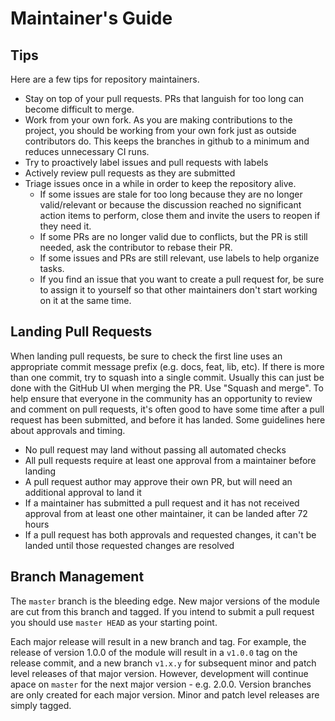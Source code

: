 # Maintainer's Guide

## Tips

Here are a few tips for repository maintainers.

* Stay on top of your pull requests. PRs that languish for too long can become difficult to merge.
* Work from your own fork. As you are making contributions to the project, you should be working from your own fork just as outside contributors do. This keeps the branches in github to a minimum and reduces unnecessary CI runs.
* Try to proactively label issues and pull requests with labels
* Actively review pull requests as they are submitted
* Triage issues once in a while in order to keep the repository alive.
  * If some issues are stale for too long because they are no longer valid/relevant or because the discussion reached no significant action items to perform, close them and invite the users to reopen if they need it.
  * If some PRs are no longer valid due to conflicts, but the PR is still needed, ask the contributor to rebase their PR.
  * If some issues and PRs are still relevant, use labels to help organize tasks.
  * If you find an issue that you want to create a pull request for, be sure to assign it to yourself so that other maintainers don't start working on it at the same time.

## Landing Pull Requests

When landing pull requests, be sure to check the first line uses an appropriate commit message prefix (e.g. docs, feat, lib, etc). If there is more than one commit, try to squash into a single commit. Usually this can just be done with the GitHub UI when merging the PR. Use "Squash and merge". To help ensure that everyone in the community has an opportunity to review and comment on pull requests, it's often good to have some time after a pull request has been submitted, and before it has landed. Some guidelines here about approvals and timing.

* No pull request may land without passing all automated checks
* All pull requests require at least one approval from a maintainer before landing
* A pull request author may approve their own PR, but will need an additional approval to land it
* If a maintainer has submitted a pull request and it has not received approval from at least one other maintainer, it can be landed after 72 hours
* If a pull request has both approvals and requested changes, it can't be landed until those requested changes are resolved

## Branch Management

The `master` branch is the bleeding edge. New major versions of the module
are cut from this branch and tagged. If you intend to submit a pull request
you should use `master HEAD` as your starting point.

Each major release will result in a new branch and tag. For example, the
release of version 1.0.0 of the module will result in a `v1.0.0` tag on the
release commit, and a new branch `v1.x.y` for subsequent minor and patch
level releases of that major version. However, development will continue
apace on `master` for the next major version - e.g. 2.0.0. Version branches
are only created for each major version. Minor and patch level releases
are simply tagged.
